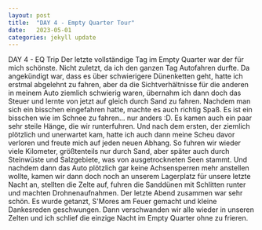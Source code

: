 ```yaml
---
layout: post
title:  "DAY 4 - Empty Quarter Tour"
date:   2023-05-01
categories: jekyll update
---
```


DAY 4 - EQ Trip
Der letzte vollständige Tag im Empty Quarter war der für mich schönste. Nicht zuletzt, da ich den ganzen Tag Autofahren durfte. Da angekündigt war, dass es über schwierigere Dünenketten geht, hatte ich erstmal abgelehnt zu fahren, aber da die Sichtverhältnisse für die anderen in meinem Auto ziemlich schwierig waren, übernahm ich dann doch das Steuer und lernte von jetzt auf gleich durch Sand zu fahren. Nachdem man sich ein bisschen eingefahren hatte, machte es auch richtig Spaß. Es ist ein bisschen wie im Schnee zu fahren... nur anders :D.
Es kamen auch ein paar sehr steile Hänge, die wir runterfuhren. Und nach dem ersten, der ziemlich plötzlich und unerwartet kam, hatte ich auch dann meine Scheu davor verloren und freute mich auf jeden neuen Abhang.
So fuhren wir wieder viele Kilometer, größtenteils nur durch Sand, aber später auch durch Steinwüste und Salzgebiete, was von ausgetrockneten Seen stammt.
Und nachdem dann das Auto plötzlich gar keine Achsensperren mehr anstellen wollte, kamen wir dann doch noch an unserem Lagerplatz für unsere letzte Nacht an, stellten die Zelte auf, fuhren die Sanddünen mit Schlitten runter und machten Drohnenaufnahmen.
Der letzte Abend zusammen war sehr schön. Es wurde getanzt, S'Mores am Feuer gemacht und kleine Dankesreden geschwungen.
Dann verschwanden wir alle wieder in unseren Zelten und ich schlief die einzige Nacht im Empty Quarter ohne zu frieren.
